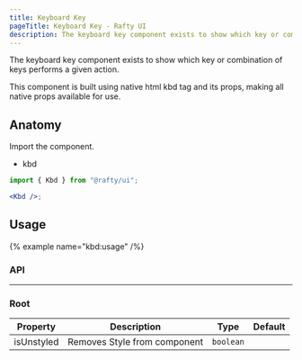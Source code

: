 ```yaml
---
title: Keyboard Key
pageTitle: Keyboard Key - Rafty UI
description: The keyboard key component exists to show which key or combination of keys performs a given action.
---
```


The keyboard key component exists to show which key or combination of keys performs a given action.

This component is built using native html kbd tag and its props, making all native props available for use.

## Anatomy

Import the component.

- kbd

```jsx
import { Kbd } from "@rafty/ui";

<Kbd />;
```

## Usage

{% example name="kbd:usage" /%}

### API

---

### Root

| Property   | Description                  | Type      | Default |
| ---------- | ---------------------------- | --------- | ------- |
| isUnstyled | Removes Style from component | `boolean` |         |
